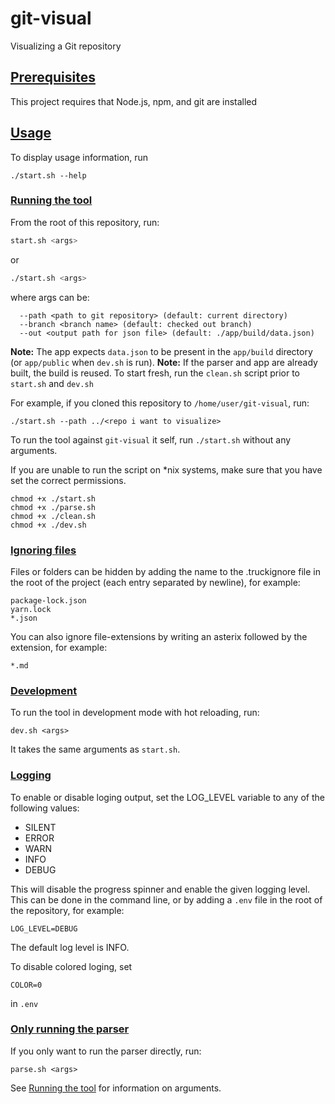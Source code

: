 # git-visual
Visualizing a Git repository

## [Prerequisites](#prerequisites)

This project requires that Node.js, npm, and git are installed

## [Usage](#usage)

To display usage information, run

```
./start.sh --help
```


### [Running the tool](#running-the-tool)

From the root of this repository, run:

```bash
start.sh <args>
```
or
```bash
./start.sh <args>
```
where args can be:
```
  --path <path to git repository> (default: current directory)
  --branch <branch name> (default: checked out branch)
  --out <output path for json file> (default: ./app/build/data.json)
```

**Note:** The app expects `data.json` to be present in the `app/build` directory (or `app/public` when `dev.sh` is run).
**Note:** If the parser and app are already built, the build is reused. To start fresh, run the `clean.sh` script prior to `start.sh` and `dev.sh`

For example, if you cloned this repository to `/home/user/git-visual`, run:

```
./start.sh --path ../<repo i want to visualize>
```

To run the tool against `git-visual` it self, run `./start.sh` without any arguments.

If you are unable to run the script on *nix systems, make sure that you have set the correct permissions.
```
chmod +x ./start.sh
chmod +x ./parse.sh
chmod +x ./clean.sh
chmod +x ./dev.sh
```

### [Ignoring files](#ignoring-files)
Files or folders can be hidden by adding the name to the .truckignore file in the root of the project (each entry separated by newline), for example:

```
package-lock.json
yarn.lock
*.json
```

You can also ignore file-extensions by writing an asterix followed by the extension, for example:

```
*.md
```

### [Development](#development)

To run the tool in development mode with hot reloading, run:

```
dev.sh <args>
```

It takes the same arguments as `start.sh`.


### [Logging](#logging)
To enable or disable loging output, set the LOG_LEVEL variable to any of the following values:
- SILENT
- ERROR
- WARN
- INFO
- DEBUG

This will disable the progress spinner and enable the given logging level. This can be done in the command line, or by adding a `.env` file in the root of the repository, for example:

```
LOG_LEVEL=DEBUG
```

The default log level is INFO.

To disable colored loging, set
```
COLOR=0
```
in `.env`

### [Only running the parser](#only-running-the-parser)

If you only want to run the parser directly, run:

```
parse.sh <args>
```

See [Running the tool](#running-the-tool) for information on arguments.
